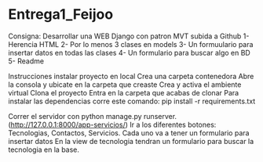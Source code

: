# Entrega1_Feijoo

Consigna: Desarrollar una WEB Django con patron MVT subida a Github
1- Herencia HTML
2- Por lo menos 3 clases en models
3- Un formuulario para insertar datos en todas las clases
4- Un formulario para buscar algo en BD
5- Readme

Instrucciones instalar proyecto en local
Crea una carpeta contenedora 
Abre la consola y ubicate en la carpeta que creaste
Crea y activa el ambiente virtual
Clona el proyecto
Entra en la carpeta que acabas de clonar
Para instalar las dependencias corre este comando:
pip install -r requirements.txt

Correr el servidor con python manage.py runserver. (http://127.0.0.1:8000/app-servicios/)
Ir a los diferentes botones: Tecnologias, Contactos, Servicios.
Cada uno va a tener un formulario para insertar datos
En la view de tecnologia tendran un formulario para buscar la tecnologia en la base.
